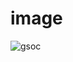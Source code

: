 # image
![gsoc](https://github.com/aya9aladdin/image/assets/27581535/d2d3822d-1958-4b5f-a03f-bfda5f8b58a1)
